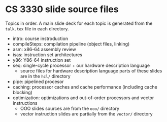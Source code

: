 # CS 3330 slide source files

Topics in order. A main slide deck for each topic is generated from the `talk.tex` file in each
directory.

*  intro: course instroduction
*  compileSteps: compilation pipeline (object files, linking)
*  asm: x86-64 assembly review
*  isas: instruction set architectures
*  y86: Y86-64 instruction set
*  seq: single-cycle processor + our hardware description language
    *  source files for hardware description language parts of these slides are in the `hcl/` directory
*  pipe: pipelined procesor
*  caching: processor caches and cache performance (including cache blocking)
*  optimization: optimizations and out-of-order processors and vector instructions
    *  OOO slides sources are from the `ooo/` directory
    *  vector instruction slides are partially from the `vector/` directory

